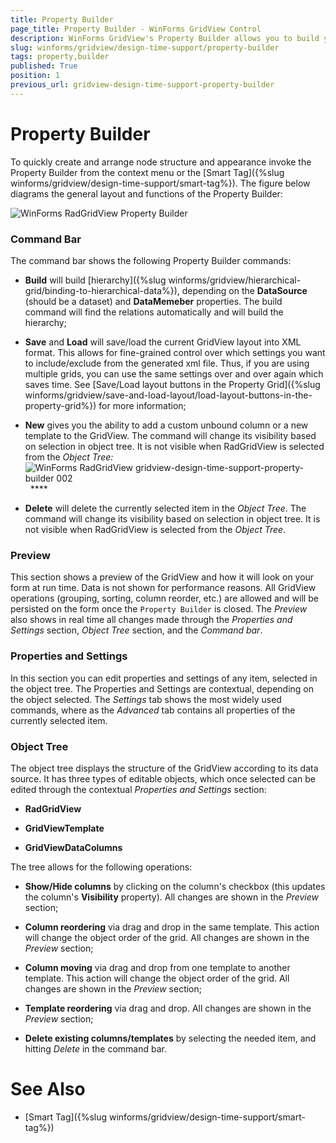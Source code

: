 ```yaml
---
title: Property Builder
page_title: Property Builder - WinForms GridView Control
description: WinForms GridView's Property Builder allows you to build your grid structure at design time.
slug: winforms/gridview/design-time-support/property-builder
tags: property,builder
published: True
position: 1
previous_url: gridview-design-time-support-property-builder
---
```


# Property Builder

To quickly create and arrange node structure and appearance invoke the Property Builder from the context menu or the [Smart Tag]({%slug winforms/gridview/design-time-support/smart-tag%}). The figure below diagrams the general layout and functions of the Property Builder:

![WinForms RadGridView Property Builder](images/gridview-design-time-support-property-builder001.png)

### __Command Bar__

The command bar shows the following Property Builder commands:

* __Build__ will build [hierarchy]({%slug winforms/gridview/hierarchical-grid/binding-to-hierarchical-data%}), depending on the __DataSource__ (should be a dataset) and __DataMemeber__ properties. The build command will find the relations automatically and will build the hierarchy;

* __Save__ and __Load__ will save/load the current GridView layout into XML format. This allows for fine-grained control over which settings you want to include/exclude from the generated xml file. Thus, if you are using multiple grids, you can use the same settings over and over again which saves time. See [Save/Load layout buttons in the Property Grid]({%slug winforms/gridview/save-and-load-layout/load-layout-buttons-in-the-property-grid%}) for more information;

* __New__ gives you the ability to add a custom unbound column or a new template to the GridView. The command will change its visibility based on selection in object tree. It is not visible when RadGridView is selected from the *Object Tree:*<br>![WinForms RadGridView gridview-design-time-support-property-builder 002](images/gridview-design-time-support-property-builder002.png)  ****

* __Delete__ will delete the currently selected item in the *Object Tree*. The command will change its visibility based on selection in object tree. It is not visible when RadGridView is selected from the *Object Tree*.

### __Preview__

This section shows a preview of the GridView and how it will look on your form at run time. Data is not shown for performance reasons. All GridView operations (grouping, sorting, column reorder, etc.) are allowed and will be persisted on the form once the `Property Builder` is closed. The *Preview* also shows in real time all changes made through the *Properties and Settings* section, *Object Tree* section, and the *Command bar*.

### __Properties and Settings__

In this section you can edit properties and settings of any item, selected in the object tree. The Properties and Settings are contextual, depending on the object selected. The *Settings* tab shows the most widely used commands, where as the *Advanced* tab contains all properties of the currently selected item.

### __Object Tree__

The object tree displays the structure of the GridView according to its data source. It has three types of editable objects, which once selected can be edited through the contextual *Properties and Settings* section:

* __RadGridView__ 

* __GridViewTemplate__

* __GridViewDataColumns__ 

The tree allows for the following operations:

* __Show/Hide columns__ by clicking on the column's checkbox (this updates the column's __Visibility__ property). All changes are shown in the *Preview* section;

* __Column reordering__ via drag and drop in the same template. This action will change the object order of the grid. All changes are shown in the *Preview* section; 

* __Column moving__ via drag and drop from one template to another template. This action will change the object order of the grid. All changes are shown in the *Preview* section; 

* __Template reordering__ via drag and drop. All changes are shown in the *Preview* section;

* __Delete existing columns/templates__ by selecting the needed item, and hitting *Delete* in the command bar.

# See Also

* [Smart Tag]({%slug winforms/gridview/design-time-support/smart-tag%})

